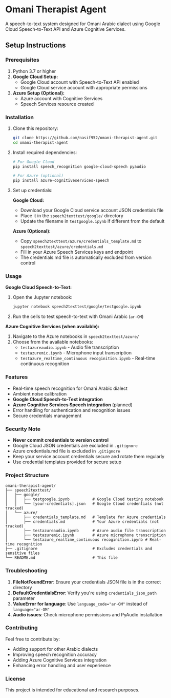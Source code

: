 # Omani Therapist Agent

A speech-to-text system designed for Omani Arabic dialect using Google Cloud Speech-to-Text API and Azure Cognitive Services.

## Setup Instructions

### Prerequisites

1. Python 3.7 or higher
2. **Google Cloud Setup:**
   - Google Cloud account with Speech-to-Text API enabled
   - Google Cloud service account with appropriate permissions
3. **Azure Setup (Optional):**
   - Azure account with Cognitive Services
   - Speech Services resource created

### Installation

1. Clone this repository:
   ```bash
   git clone https://github.com/nasif952/omani-therapist-agent.git
   cd omani-therapist-agent
   ```

2. Install required dependencies:
   ```bash
   # For Google Cloud
   pip install speech_recognition google-cloud-speech pyaudio
   
   # For Azure (optional)
   pip install azure-cognitiveservices-speech
   ```

3. Set up credentials:
   
   **Google Cloud:**
   - Download your Google Cloud service account JSON credentials file
   - Place it in the `speech2texttest/google/` directory
   - Update the filename in `testgoogle.ipynb` if different from the default
   
   **Azure (Optional):**
   - Copy `speech2texttest/azure/credentials_template.md` to `speech2texttest/azure/credentials.md`
   - Fill in your Azure Speech Services keys and endpoint
   - The credentials.md file is automatically excluded from version control

### Usage

**Google Cloud Speech-to-Text:**
1. Open the Jupyter notebook:
   ```bash
   jupyter notebook speech2texttest/google/testgoogle.ipynb
   ```
2. Run the cells to test speech-to-text with Omani Arabic (`ar-OM`)

**Azure Cognitive Services (when available):**
1. Navigate to the Azure notebooks in `speech2texttest/azure/`
2. Choose from the available notebooks:
   - `testazureaudio.ipynb` - Audio file transcription
   - `testazuremic.ipynb` - Microphone input transcription  
   - `testazure_realtime_continuous recoginition.ipynb` - Real-time continuous recognition

### Features

- Real-time speech recognition for Omani Arabic dialect
- Ambient noise calibration
- **Google Cloud Speech-to-Text integration**
- **Azure Cognitive Services Speech integration** (planned)
- Error handling for authentication and recognition issues
- Secure credentials management

### Security Note

- **Never commit credentials to version control**
- Google Cloud JSON credentials are excluded in `.gitignore`
- Azure credentials.md file is excluded in `.gitignore`
- Keep your service account credentials secure and rotate them regularly
- Use credential templates provided for secure setup

### Project Structure

```
omani-therapist-agent/
├── speech2texttest/
│   ├── google/
│   │   ├── testgoogle.ipynb          # Google Cloud testing notebook
│   │   └── [your-credentials].json   # Google Cloud credentials (not tracked)
│   └── azure/
│       ├── credentials_template.md   # Template for Azure credentials
│       ├── credentials.md            # Your Azure credentials (not tracked)
│       ├── testazureaudio.ipynb      # Azure audio file transcription
│       ├── testazuremic.ipynb        # Azure microphone transcription
│       └── testazure_realtime_continuous recoginition.ipynb # Real-time recognition
├── .gitignore                        # Excludes credentials and sensitive files
└── README.md                         # This file
```

### Troubleshooting

1. **FileNotFoundError**: Ensure your credentials JSON file is in the correct directory
2. **DefaultCredentialsError**: Verify you're using `credentials_json_path` parameter
3. **ValueError for language**: Use `language_code="ar-OM"` instead of `language="ar-OM"`
4. **Audio issues**: Check microphone permissions and PyAudio installation

### Contributing

Feel free to contribute by:
- Adding support for other Arabic dialects
- Improving speech recognition accuracy
- Adding Azure Cognitive Services integration
- Enhancing error handling and user experience

### License

This project is intended for educational and research purposes. 